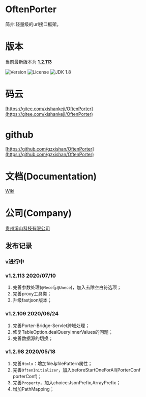 # OftenPorter
简介:轻量级的url接口框架。

##
# 版本
当前最新版本为  [**1.2.113**](https://mvnrepository.com/artifact/com.xishankeji/Porter-Core)

![Version](https://img.shields.io/badge/Version-1.2.113-brightgreen.svg)
![License](http://img.shields.io/:License-Apache2.0-blue.svg)
![JDK 1.8](https://img.shields.io/badge/JDK-1.8-green.svg)

# 码云
[https://gitee.com/xishankeji/OftenPorter](https://gitee.com/xishankeji/OftenPorter)
# github
[https://github.com/gzxishan/OftenPorter](https://github.com/gzxishan/OftenPorter)

##
# 文档(Documentation)
[Wiki](https://github.com/gzxishan/OftenPorter/wiki)

##
# 公司(Company)
[贵州溪山科技有限公司](http://www.xishankeji.com)

## 发布记录
### v进行中

### v1.2.113 2020/07/10
1. 完善参数处理(`@Nece`与`@Unece`)，加入去除空白符选项；
2. 完善proxy工具类；
3. 升级fastjson版本；

### v1.2.109 2020/06/24
1. 完善Porter-Bridge-Servlet跨域处理；
2. 修复TableOption.dealQueryInnerValues的问题；
3. 完善数据源的切换；

### v1.2.98 2020/05/18
1. 完善`Htmlx`：增加file与filePattern属性；
2. 完善`OftenInitializer`，加入beforeStartOneForAll(PorterConf porterConf)；
3. 完善`Property`，加入choice:JsonPrefix,ArrayPrefix；
4. 增加PathMapping；
